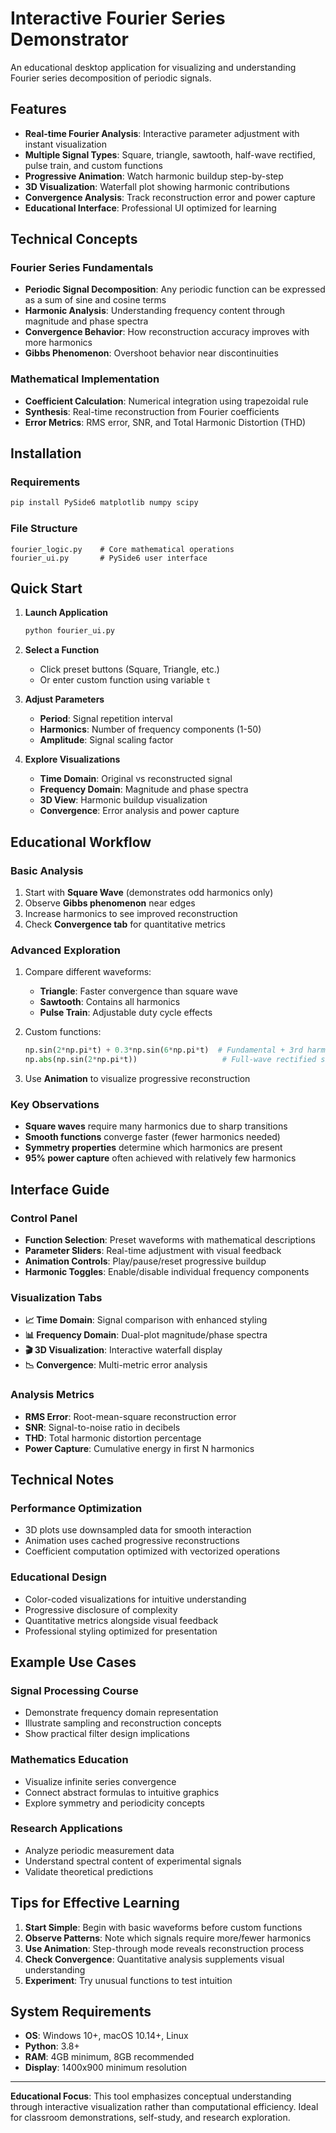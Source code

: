 # Interactive Fourier Series Demonstrator

An educational desktop application for visualizing and understanding Fourier series decomposition of periodic signals.

## Features

- **Real-time Fourier Analysis**: Interactive parameter adjustment with instant visualization
- **Multiple Signal Types**: Square, triangle, sawtooth, half-wave rectified, pulse train, and custom functions
- **Progressive Animation**: Watch harmonic buildup step-by-step
- **3D Visualization**: Waterfall plot showing harmonic contributions
- **Convergence Analysis**: Track reconstruction error and power capture
- **Educational Interface**: Professional UI optimized for learning

## Technical Concepts

### Fourier Series Fundamentals
- **Periodic Signal Decomposition**: Any periodic function can be expressed as a sum of sine and cosine terms
- **Harmonic Analysis**: Understanding frequency content through magnitude and phase spectra
- **Convergence Behavior**: How reconstruction accuracy improves with more harmonics
- **Gibbs Phenomenon**: Overshoot behavior near discontinuities

### Mathematical Implementation
- **Coefficient Calculation**: Numerical integration using trapezoidal rule
- **Synthesis**: Real-time reconstruction from Fourier coefficients
- **Error Metrics**: RMS error, SNR, and Total Harmonic Distortion (THD)

## Installation

### Requirements
```bash
pip install PySide6 matplotlib numpy scipy
```

### File Structure
```
fourier_logic.py    # Core mathematical operations
fourier_ui.py       # PySide6 user interface
```

## Quick Start

1. **Launch Application**
   ```bash
   python fourier_ui.py
   ```

2. **Select a Function**
   - Click preset buttons (Square, Triangle, etc.)
   - Or enter custom function using variable `t`

3. **Adjust Parameters**
   - **Period**: Signal repetition interval
   - **Harmonics**: Number of frequency components (1-50)
   - **Amplitude**: Signal scaling factor

4. **Explore Visualizations**
   - **Time Domain**: Original vs reconstructed signal
   - **Frequency Domain**: Magnitude and phase spectra
   - **3D View**: Harmonic buildup visualization
   - **Convergence**: Error analysis and power capture

## Educational Workflow

### Basic Analysis
1. Start with **Square Wave** (demonstrates odd harmonics only)
2. Observe **Gibbs phenomenon** near edges
3. Increase harmonics to see improved reconstruction
4. Check **Convergence tab** for quantitative metrics

### Advanced Exploration
1. Compare different waveforms:
   - **Triangle**: Faster convergence than square wave
   - **Sawtooth**: Contains all harmonics
   - **Pulse Train**: Adjustable duty cycle effects

2. Custom functions:
   ```python
   np.sin(2*np.pi*t) + 0.3*np.sin(6*np.pi*t)  # Fundamental + 3rd harmonic
   np.abs(np.sin(2*np.pi*t))                   # Full-wave rectified sine
   ```

3. Use **Animation** to visualize progressive reconstruction

### Key Observations
- **Square waves** require many harmonics due to sharp transitions
- **Smooth functions** converge faster (fewer harmonics needed)
- **Symmetry properties** determine which harmonics are present
- **95% power capture** often achieved with relatively few harmonics

## Interface Guide

### Control Panel
- **Function Selection**: Preset waveforms with mathematical descriptions
- **Parameter Sliders**: Real-time adjustment with visual feedback
- **Animation Controls**: Play/pause/reset progressive buildup
- **Harmonic Toggles**: Enable/disable individual frequency components

### Visualization Tabs
- **📈 Time Domain**: Signal comparison with enhanced styling
- **📊 Frequency Domain**: Dual-plot magnitude/phase spectra
- **🎬 3D Visualization**: Interactive waterfall display
- **📉 Convergence**: Multi-metric error analysis

### Analysis Metrics
- **RMS Error**: Root-mean-square reconstruction error
- **SNR**: Signal-to-noise ratio in decibels
- **THD**: Total harmonic distortion percentage
- **Power Capture**: Cumulative energy in first N harmonics

## Technical Notes

### Performance Optimization
- 3D plots use downsampled data for smooth interaction
- Animation uses cached progressive reconstructions
- Coefficient computation optimized with vectorized operations

### Educational Design
- Color-coded visualizations for intuitive understanding
- Progressive disclosure of complexity
- Quantitative metrics alongside visual feedback
- Professional styling optimized for presentation

## Example Use Cases

### Signal Processing Course
- Demonstrate frequency domain representation
- Illustrate sampling and reconstruction concepts
- Show practical filter design implications

### Mathematics Education
- Visualize infinite series convergence
- Connect abstract formulas to intuitive graphics
- Explore symmetry and periodicity concepts

### Research Applications
- Analyze periodic measurement data
- Understand spectral content of experimental signals
- Validate theoretical predictions

## Tips for Effective Learning

1. **Start Simple**: Begin with basic waveforms before custom functions
2. **Observe Patterns**: Note which signals require more/fewer harmonics
3. **Use Animation**: Step-through mode reveals reconstruction process
4. **Check Convergence**: Quantitative analysis supplements visual understanding
5. **Experiment**: Try unusual functions to test intuition

## System Requirements

- **OS**: Windows 10+, macOS 10.14+, Linux
- **Python**: 3.8+
- **RAM**: 4GB minimum, 8GB recommended
- **Display**: 1400x900 minimum resolution

---

**Educational Focus**: This tool emphasizes conceptual understanding through interactive visualization rather than computational efficiency. Ideal for classroom demonstrations, self-study, and research exploration.
